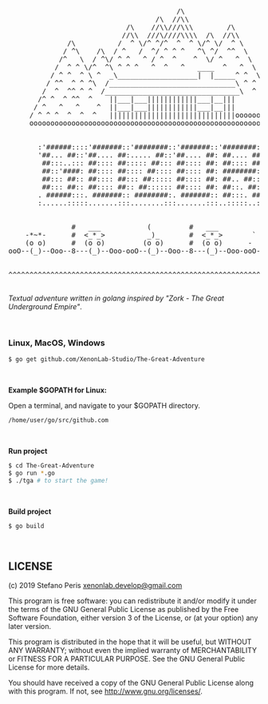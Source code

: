 
<pre>


                                        /\
                                   /\  //\\
                            /\    //\\///\\\        /\
                           //\\  ///\////\\\\  /\  //\\
              /\          /  ^ \/^ ^/^  ^  ^ \/^ \/  ^ \
             / ^\    /\  / ^   /  ^/ ^ ^ ^   ^\ ^/  ^^  \
            /^   \  / ^\/ ^ ^   ^ / ^  ^    ^  \/ ^   ^  \       *
           /  ^ ^ \/^  ^\ ^ ^ ^   ^  ^   ^   ____  ^   ^  \     /|\
          / ^ ^  ^ \ ^  _\___________________|  |_____^ ^  \   /||o\
         / ^^  ^ ^ ^\  /______________________________\ ^ ^ \ /|o|||\
        /  ^  ^^ ^ ^  /________________________________\  ^  /|||||o|\
       /^ ^  ^ ^^  ^    ||___|___||||||||||||___|__|||      /||o||||||\
      / ^   ^   ^    ^  ||___|___||||||||||||___|__|||          | |
     / ^ ^ ^  ^  ^  ^   ||||||||||||||||||||||||||||||oooooooooo| |ooooooo
     ooooooooooooooooooooooooooooooooooooooooooooooooooooooooooooooooooooo


       :'######::::'#######::'########::'#######::'########::'##:::'##:
       '##... ##::'##.... ##:..... ##::'##.... ##: ##.... ##: ##::'##::
        ##:::..::: ##:::: ##::::: ##::: ##:::: ##: ##:::: ##: ##:'##:::
        ##::'####: ##:::: ##:::: ##:::: ##:::: ##: ########:: #####::::
        ##::: ##:: ##:::: ##::: ##::::: ##:::: ##: ##.. ##::: ##. ##:::
        ##::: ##:: ##:::: ##:: ##:::::: ##:::: ##: ##::. ##:: ##:. ##::
       . ######:::. #######:: ########:. #######:: ##:::. ##: ##::. ##:
       :......:::::.......:::........:::.......:::..:::::..::..::::..::


               #   ___           (         #   ___           !!!           ___
    -*~*-      #  <_*_>          _)_       #  <_*_>       `  _ _  '       /\#/\
    (o o)      #  (o o)         (o o)      #  (o o)      -  (OXO)  -     /(o o)\
ooO--(_)--Ooo--8---(_)--Ooo-ooO--(_)--Ooo--8---(_)--Ooo-ooO--(_)--Ooo-ooO--(_)--Ooo-


^^^^^^^^^^^^^^^^^^^^^^^^^^^^^^^^^^^^^^^^^^^^^^^^^^^^^^^^^^^^^^^^^^^^^^^^^^^^^^^^^^^^

</pre>

*Textual adventure written in golang inspired by "Zork - The Great Underground Empire"*.

<br>

### Linux, MacOS, Windows

```bash
$ go get github.com/XenonLab-Studio/The-Great-Adventure
```

<br>

**Example $GOPATH for Linux:**

Open a terminal, and navigate to your $GOPATH directory.

```bash
/home/user/go/src/github.com
```

<br>

**Run project**

```bash
$ cd The-Great-Adventure
$ go run *.go
$ ./tga # to start the game!
```

<br>

**Build project**

```bash
$ go build 
```

<br>

## LICENSE

(c) 2019 Stefano Peris <xenonlab.develop@gmail.com>

This program is free software: you can redistribute it and/or modify
it under the terms of the GNU General Public License as published by
the Free Software Foundation, either version 3 of the License, or
(at your option) any later version.

This program is distributed in the hope that it will be useful,
but WITHOUT ANY WARRANTY; without even the implied warranty of
MERCHANTABILITY or FITNESS FOR A PARTICULAR PURPOSE.  See the
GNU General Public License for more details.

You should have received a copy of the GNU General Public License
along with this program.  If not, see <http://www.gnu.org/licenses/>.
